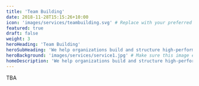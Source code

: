 ```yaml
---
title: 'Team Building'
date: 2018-11-28T15:15:26+10:00
icon: 'images/services/teambuilding.svg' # Replace with your preferred icon path
featured: true
draft: false
weight: 3
heroHeading: 'Team Building'
heroSubHeading: 'We help organizations build and structure high-performing data and AI teams by assisting with key talent recruitment, role definition, and workflow establishment.'
heroBackground: 'images/services/service1.jpg' # Make sure this image exists in /static/images/services/
homeDescription: 'We help organizations build and structure high-performing data and AI teams by assisting with key talent recruitment, role definition, and workflow establishment.'
---
```


TBA
